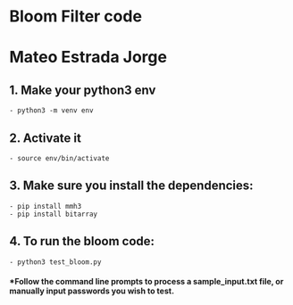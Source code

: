 # Bloom Filter code
# Mateo Estrada Jorge







## 1. Make your python3 env
    - python3 -m venv env
## 2. Activate it
    - source env/bin/activate

## 3. Make sure you install the dependencies:
    - pip install mmh3 
    - pip install bitarray

## 4. To run the bloom code:
    - python3 test_bloom.py

#### *Follow the command line prompts to process a sample_input.txt file, or manually input passwords you wish to test.


